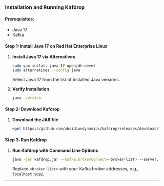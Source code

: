 ### Installation and Running Kafdrop

#### Prerequisites:
- Java 17
- Kafka

#### Step 1: Install Java 17 on Red Hat Enterprise Linux

1. **Install Java 17 via Alternatives**

   ```bash
   sudo yum install java-17-openjdk-devel
   sudo alternatives --config java
   ```

   Select Java 17 from the list of installed Java versions.

2. **Verify Installation**

   ```bash
   java -version
   ```

#### Step 2: Download Kafdrop

1. **Download the JAR file**

   ```bash
   wget https://github.com/obsidiandynamics/kafdrop/releases/download/3.29.0/kafdrop-3.29.0.jar -O kafdrop.jar
   ```

#### Step 3: Run Kafdrop

1. **Run Kafdrop with Command Line Options**

   ```bash
   java -jar kafdrop.jar --kafka.brokerConnect=<broker-list> --server.port=9000
   ```

   Replace `<broker-list>` with your Kafka broker addresses, e.g., `localhost:9092`.

-------------------------------------------------------

